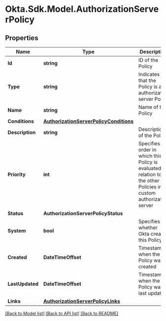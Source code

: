 # Okta.Sdk.Model.AuthorizationServerPolicy

## Properties

Name | Type | Description | Notes
------------ | ------------- | ------------- | -------------
**Id** | **string** | ID of the Policy | [optional] 
**Type** | **string** | Indicates that the Policy is an authorization server Policy | [optional] 
**Name** | **string** | Name of the Policy | [optional] 
**Conditions** | [**AuthorizationServerPolicyConditions**](AuthorizationServerPolicyConditions.md) |  | [optional] 
**Description** | **string** | Description of the Policy | [optional] 
**Priority** | **int** | Specifies the order in which this Policy is evaluated in relation to the other Policies in a custom authorization server | [optional] 
**Status** | **AuthorizationServerPolicyStatus** |  | [optional] 
**System** | **bool** | Specifies whether Okta created this Policy | [optional] 
**Created** | **DateTimeOffset** | Timestamp when the Policy was created | [optional] [readonly] 
**LastUpdated** | **DateTimeOffset** | Timestamp when the Policy was last updated | [optional] [readonly] 
**Links** | [**AuthorizationServerPolicyLinks**](AuthorizationServerPolicyLinks.md) |  | [optional] 

[[Back to Model list]](../README.md#documentation-for-models) [[Back to API list]](../README.md#documentation-for-api-endpoints) [[Back to README]](../README.md)


